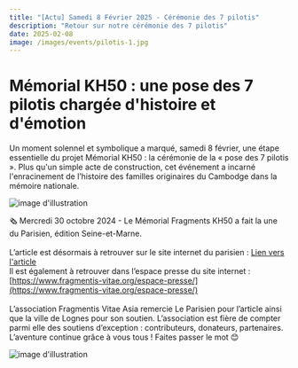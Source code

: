 ```yaml
---
title: "[Actu] Samedi 8 Février 2025 - Cérémonie des 7 pilotis"
description: "Retour sur notre cérémonie des 7 pilotis"
date: 2025-02-08
image: /images/events/pilotis-1.jpg
---
```


# Mémorial KH50 : une pose des 7 pilotis chargée d'histoire et d'émotion
Un moment solennel et symbolique a marqué, samedi 8 février, une étape essentielle du projet Mémorial KH50 : la cérémonie de la « pose des 7 pilotis ». Plus qu'un simple acte de construction, cet événement a incarné l'enracinement de l’histoire des familles originaires du Cambodge dans la mémoire nationale.

![image d'illustration](/images/events/pilotis-1.jpg)


🗞 Mercredi 30 octobre 2024 - Le Mémorial Fragments KH50 a fait la une du Parisien, édition Seine-et-Marne.<br><br>
L’article est désormais à retrouver sur le site internet du parisien : [Lien vers l'article](https://www.leparisien.fr/seine-et-marne-77/lognes-premiere-ville-asiatique-de-france-accueillera-le-memorial-des-victimes-des-khmers-rouges-30-10-2024-CMLFF5RVT5CS3I7RLVOY6TPEVE.php)<br>
Il est également à retrouver dans l’espace presse du site internet : [https://www.fragmentis-vitae.org/espace-presse/](https://www.fragmentis-vitae.org/espace-presse/)<br><br>
L’association Fragmentis Vitae Asia remercie Le Parisien pour l’article ainsi que la ville de Lognes pour son soutien.
L’association est fière de compter parmi elle des soutiens d’exception : contributeurs, donateurs, partenaires. L’aventure continue grâce à vous tous ! Faites passer le mot 😊

![image d'illustration](/images/events/parisien-2024.PNG)
 
